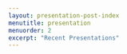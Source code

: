 ```yaml
---
layout: presentation-post-index
menutitle: presentation
menuorder: 2
excerpt: "Recent Presentations"
---
```


